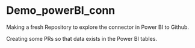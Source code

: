 # Demo_powerBI_conn

Making a fresh Repository to explore the connector in Power BI to Github.

Creating some PRs so that data exists in the Power BI tables.
